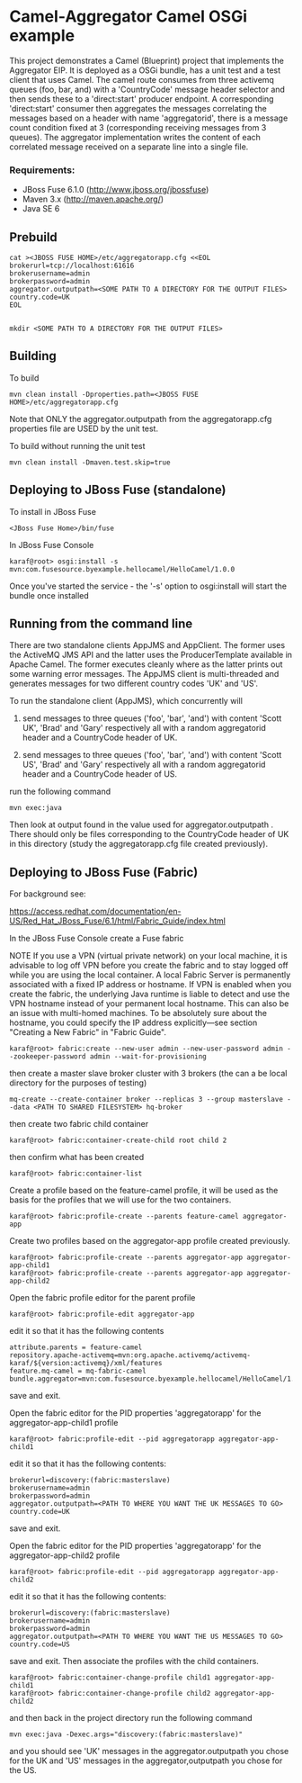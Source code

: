 Camel-Aggregator Camel OSGi example
=============================

This project demonstrates a Camel (Blueprint) project that implements the Aggregator EIP. It is deployed as a OSGi bundle, has a unit test and
a test client that uses Camel. The camel route consumes from three activemq queues (foo, bar, and) with a 'CountryCode' message header selector and then sends these to a 'direct:start' producer endpoint.
A corresponding 'direct:start' consumer then aggregates the messages correlating the messages based on a header with name 'aggregatorid', there is a message count condition fixed at 3 (corresponding receiving messages from 3 queues). The aggregator implementation writes the content of each correlated message received on a separate line into a single file.  

### Requirements:
* JBoss Fuse 6.1.0 (http://www.jboss.org/jbossfuse)
* Maven 3.x (http://maven.apache.org/)
* Java SE 6

Prebuild
--------

    cat ><JBOSS FUSE HOME>/etc/aggregatorapp.cfg <<EOL
    brokerurl=tcp://localhost:61616
    brokerusername=admin
    brokerpassword=admin
    aggregator.outputpath=<SOME PATH TO A DIRECTORY FOR THE OUTPUT FILES>
    country.code=UK
    EOL


    mkdir <SOME PATH TO A DIRECTORY FOR THE OUTPUT FILES>


Building
--------

To build

    mvn clean install -Dproperties.path=<JBOSS FUSE HOME>/etc/aggregatorapp.cfg

Note that ONLY the aggregator.outputpath from the aggregatorapp.cfg properties file are USED by the unit test. 

To build without running the unit test

    mvn clean install -Dmaven.test.skip=true

Deploying to JBoss Fuse (standalone)
-----------------------

To install in JBoss Fuse

    <JBoss Fuse Home>/bin/fuse

In JBoss Fuse Console

    karaf@root> osgi:install -s mvn:com.fusesource.byexample.hellocamel/HelloCamel/1.0.0

Once you've started the service - the '-s' option to osgi:install will start the bundle once installed 

Running from the command line
-----------------------------

There are two standalone clients AppJMS and AppClient. The former uses the ActiveMQ JMS API and the latter uses the ProducerTemplate available in Apache Camel. The former executes cleanly where as the latter prints out some warning error messages. The AppJMS client is multi-threaded and generates messages for two different country codes 'UK' and 'US'. 

To run the standalone client (AppJMS), which concurrently will

1) send messages to three queues ('foo', 'bar', 'and') with content 'Scott UK', 'Brad' and 'Gary' respectively all with a random aggregatorid header and a CountryCode header of UK.

2) send messages to three queues ('foo', 'bar', 'and') with content 'Scott US', 'Brad' and 'Gary' respectively all with a random aggregatorid header and a CountryCode header of US.

run the following command

    mvn exec:java

Then look at output found in the value used for aggregator.outputpath . There should only be files corresponding to the CountryCode header of UK in this directory (study the aggregatorapp.cfg file created previously).

Deploying to JBoss Fuse (Fabric)
--------------------------------

For background see:

https://access.redhat.com/documentation/en-US/Red_Hat_JBoss_Fuse/6.1/html/Fabric_Guide/index.html

In the JBoss Fuse Console create a Fuse fabric 

NOTE If you use a VPN (virtual private network) on your local machine, it is advisable to log off VPN before you create the fabric and to stay logged off while you are using the local container. A local Fabric Server is permanently associated with a fixed IP address or hostname. If VPN is enabled when you create the fabric, the underlying Java runtime is liable to detect and use the VPN hostname instead of your permanent local hostname. This can also be an issue with multi-homed machines. To be absolutely sure about the hostname, you could specify the IP address explicitly—see section "Creating a New Fabric" in "Fabric Guide". 

	karaf@root> fabric:create --new-user admin --new-user-password admin --zookeeper-password admin --wait-for-provisioning

then create a master slave broker cluster with 3 brokers (the <PATH TO SHARED FILESYSTEM> can a be local directory for the purposes of testing)

	mq-create --create-container broker --replicas 3 --group masterslave --data <PATH TO SHARED FILESYSTEM> hq-broker

then create two fabric child container 

	karaf@root> fabric:container-create-child root child 2

then confirm what has been created

	karaf@root> fabric:container-list

Create a profile based on the feature-camel profile, it will be used as the basis for the profiles that we will use for the two containers.

	karaf@root> fabric:profile-create --parents feature-camel aggregator-app

Create two profiles based on the aggregator-app profile created previously.

	karaf@root> fabric:profile-create --parents aggregator-app aggregator-app-child1
	karaf@root> fabric:profile-create --parents aggregator-app aggregator-app-child2

Open the fabric profile editor for the parent profile

	karaf@root> fabric:profile-edit aggregator-app

edit it so that it has the following contents

	attribute.parents = feature-camel
	repository.apache-activemq=mvn:org.apache.activemq/activemq-karaf/${version:activemq}/xml/features
	feature.mq-camel = mq-fabric-camel
	bundle.aggregator=mvn:com.fusesource.byexample.hellocamel/HelloCamel/1.0.0

save and exit.

Open the fabric editor for the PID properties 'aggregatorapp' for the aggregator-app-child1 profile 

	karaf@root> fabric:profile-edit --pid aggregatorapp aggregator-app-child1

edit it so that it has the following contents:

	brokerurl=discovery:(fabric:masterslave)
	brokerusername=admin
	brokerpassword=admin
	aggregator.outputpath=<PATH TO WHERE YOU WANT THE UK MESSAGES TO GO>
	country.code=UK

save and exit.

Open the fabric editor for the PID properties 'aggregatorapp' for the aggregator-app-child2 profile 

	karaf@root> fabric:profile-edit --pid aggregatorapp aggregator-app-child2

edit it so that it has the following contents:

	brokerurl=discovery:(fabric:masterslave)
	brokerusername=admin
	brokerpassword=admin
	aggregator.outputpath=<PATH TO WHERE YOU WANT THE US MESSAGES TO GO>
	country.code=US

save and exit. Then associate the profiles with the child containers.

	karaf@root> fabric:container-change-profile child1 aggregator-app-child1
	karaf@root> fabric:container-change-profile child2 aggregator-app-child2

and then back in the project directory run the following command

    mvn exec:java -Dexec.args="discovery:(fabric:masterslave)"

and you should see 'UK' messages in the aggregator.outputpath you chose for the UK and 'US' messages in the aggregator,outputpath you chose for the US.


